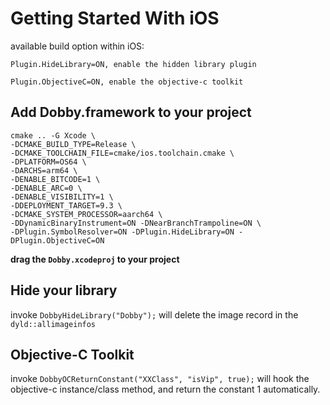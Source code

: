 # Getting Started With iOS

available build option within iOS:

```
Plugin.HideLibrary=ON, enable the hidden library plugin

Plugin.ObjectiveC=ON, enable the objective-c toolkit
```

## Add Dobby.framework to your project

```
cmake .. -G Xcode \
-DCMAKE_BUILD_TYPE=Release \
-DCMAKE_TOOLCHAIN_FILE=cmake/ios.toolchain.cmake \
-DPLATFORM=OS64 \
-DARCHS=arm64 \
-DENABLE_BITCODE=1 \
-DENABLE_ARC=0 \
-DENABLE_VISIBILITY=1 \
-DDEPLOYMENT_TARGET=9.3 \
-DCMAKE_SYSTEM_PROCESSOR=aarch64 \
-DDynamicBinaryInstrument=ON -DNearBranchTrampoline=ON \
-DPlugin.SymbolResolver=ON -DPlugin.HideLibrary=ON -DPlugin.ObjectiveC=ON
```

**drag the `Dobby.xcodeproj` to your project**

## Hide your library

invoke `DobbyHideLibrary("Dobby");` will delete the image record in the `dyld::allimageinfos`

## Objective-C Toolkit

invoke `DobbyOCReturnConstant("XXClass", "isVip", true);` will hook the objective-c instance/class method, and return the constant 1 automatically.
